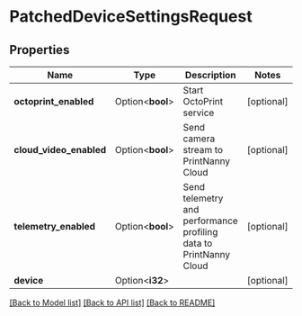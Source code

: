 # PatchedDeviceSettingsRequest

## Properties

Name | Type | Description | Notes
------------ | ------------- | ------------- | -------------
**octoprint_enabled** | Option<**bool**> | Start OctoPrint service | [optional]
**cloud_video_enabled** | Option<**bool**> | Send camera stream to PrintNanny Cloud | [optional]
**telemetry_enabled** | Option<**bool**> | Send telemetry and performance profiling data to PrintNanny Cloud | [optional]
**device** | Option<**i32**> |  | [optional]

[[Back to Model list]](../README.md#documentation-for-models) [[Back to API list]](../README.md#documentation-for-api-endpoints) [[Back to README]](../README.md)


